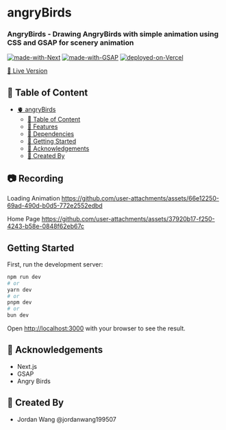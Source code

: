 # angryBirds

### AngryBirds - Drawing AngryBirds with simple animation using CSS and GSAP for scenery animation

[![made-with-Next](https://img.shields.io/badge/Made%20with-Next.js%20-success)](https://nextjs.org/)
[![made-with-GSAP](https://img.shields.io/badge/Made%20with-GSAP%20-yellow)](https://woocommerce.com/)
[![deployed-on-Vercel](https://img.shields.io/badge/Deployed%20on-Vercel%20-orange)](https://vercel.com/)

[🐤 Live Version](https://angry-birds-two.vercel.app)

## 📑 Table of Content
- [🫀 angryBirds](#-angryBirds)
  - [📑 Table of Content](#-table-of-content)
  - [🌟 Features](#-features)
  - [🧱 Dependencies](#-dependencies)
  - [🚀 Getting Started](#-getting-started)
  - [📘 Acknowledgements](#-acknowledgements)
  - [🔨 Created By](#-created-by)

## 📷 Recording

Loading Animation
https://github.com/user-attachments/assets/66e12250-69ad-490d-b0d5-772e2552edbd

Home Page
https://github.com/user-attachments/assets/37920b17-f250-4243-b58e-0848f62eb67c

## Getting Started

First, run the development server:

```bash
npm run dev
# or
yarn dev
# or
pnpm dev
# or
bun dev
```

Open [http://localhost:3000](http://localhost:3000) with your browser to see the result.

## 📘 Acknowledgements
- Next.js
- GSAP
- Angry Birds

## 🔨 Created By
- Jordan Wang @jordanwang199507
